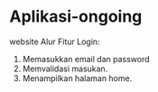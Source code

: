 # Aplikasi-ongoing
website 
Alur Fitur Login:
1. Memasukkan email dan password
2. Memvalidasi masukan.
3. Menampilkan halaman home.
